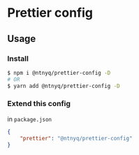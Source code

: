 # Prettier config

## Usage

### Install

```bash
$ npm i @ntnyq/prettier-config -D
# OR
$ yarn add @ntnyq/prettier-config -D
```

### Extend this config

in `package.json`

```json
{
    "prettier": "@ntnyq/prettier-config"
}
```
